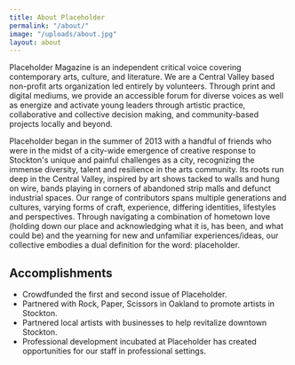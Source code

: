 ```yaml
---
title: About Placeholder
permalink: "/about/"
image: "/uploads/about.jpg"
layout: about
---
```


Placeholder Magazine is an independent critical voice covering contemporary arts, culture, and literature. We are a Central Valley based non-profit arts organization led entirely by volunteers. Through print and digital mediums, we provide an accessible forum for diverse voices as well as energize and activate young leaders through artistic practice, collaborative and collective decision making, and community-based projects locally and beyond.

Placeholder began in the summer of 2013 with a handful of friends who were in the midst of a city-wide emergence of creative response to Stockton's unique and painful challenges as a city, recognizing the immense diversity, talent and resilience in the arts community. Its roots run deep in the Central Valley, inspired by art shows tacked to walls and hung on wire, bands playing in corners of abandoned strip malls and defunct industrial spaces. Our range of contributors spans multiple generations and cultures, varying forms of craft, experience, differing identities, lifestyles and perspectives. Through navigating a combination of hometown love (holding down our place and acknowledging what it is, has been, and what could be) and the yearning for new and unfamiliar experiences/ideas, our collective embodies a dual definition for the word: placeholder.

## Accomplishments

* Crowdfunded the first and second issue of Placeholder.
* Partnered with Rock, Paper, Scissors in Oakland to promote artists in Stockton.
* Partnered local artists with businesses to help revitalize downtown Stockton.
* Professional development incubated at Placeholder has created opportunities for our staff in professional settings.

